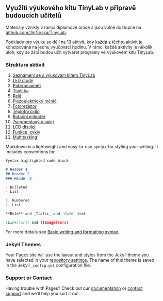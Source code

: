 ## Využití výukového kitu TinyLab v přípravě budoucích učitelů

Materiály vznikly v rámci diplomové práce a jsou volně dostupné na [github.com/JiriNoska/TinyLab](https://github.com/JiriNoska/tinylab).

Podklady pro výuku se dělí na 13 aktivit, kdy každá z těchto aktivit je koncipována na jednu vyučovací hodinu. V rámci každé aktivity je několik úloh, kdy se žáci budou učit vytvářet programy ve výukovém kitu TinyLab.

### Struktura aktivit

1. [Seznámení se s výukovám kitem TinyLab](https://github.com/JiriNoska/tinylab/tree/main/aktivita1/)
2. [LED diody](https://github.com/JiriNoska/tinylab/tree/main/aktivita2/)
3. [Poternciometr](https://github.com/JiriNoska/tinylab/tree/main/aktivita3/)
4. [Tlačítka](https://github.com/JiriNoska/tinylab/tree/main/aktivita4/)
5. [Relé](https://github.com/JiriNoska/tinylab/tree/main/aktivita5/)
6. [Piezoelektrický měnič](https://github.com/JiriNoska/tinylab/tree/main/aktivita6/)
7. [Fotorezistor](https://github.com/JiriNoska/tinylab/tree/main/aktivita7/)
8. [Teplotní čidlo](https://github.com/JiriNoska/tinylab/tree/main/aktivita8/)
9. [Rotační enkodér](https://github.com/JiriNoska/tinylab/tree/main/aktivita9/)
10. [7segmentový displej](https://github.com/JiriNoska/tinylab/tree/main/aktivita10/)
11. [LCD displej](https://github.com/JiriNoska/tinylab/tree/main/aktivita11/)
12. [Funkce, cykly](https://github.com/JiriNoska/tinylab/tree/main/aktivita12/)
13. [Multitasking](https://github.com/JiriNoska/tinylab/tree/main/aktivita13/)


Markdown is a lightweight and easy-to-use syntax for styling your writing. It includes conventions for

```markdown
Syntax highlighted code block

# Header 1
## Header 2
### Header 3

- Bulleted
- List

1. Numbered
2. List

**Bold** and _Italic_ and `Code` text

[Link](url) and ![Image](src)
```

For more details see [Basic writing and formatting syntax](https://docs.github.com/en/github/writing-on-github/getting-started-with-writing-and-formatting-on-github/basic-writing-and-formatting-syntax).

### Jekyll Themes

Your Pages site will use the layout and styles from the Jekyll theme you have selected in your [repository settings](https://github.com/JiriNoska/TinyLab/settings/pages). The name of this theme is saved in the Jekyll `_config.yml` configuration file.

### Support or Contact

Having trouble with Pages? Check out our [documentation](https://docs.github.com/categories/github-pages-basics/) or [contact support](https://support.github.com/contact) and we’ll help you sort it out.
